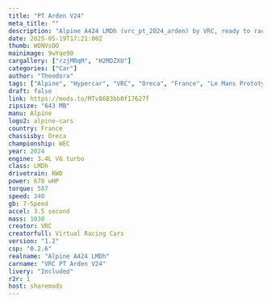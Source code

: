 ```yaml
---
title: "PT Arden V24"
meta_title: ""
description: "Alpine A424 LMDh (vrc_pt_2024_arden) by VRC, ready to race!"
date: 2025-05-19T17:21:00Z
thumb: WONVsDO
mainimage: 9wYqe90
cargallery: ["rzjMRqM", "H2MDZXU"]
categories: ["Car"]
author: "Theodora"
tags: ["Alpine", "Hypercar", "VRC", "Oreca", "France", "Le Mans Prototype", "LMH", "WEC"]
draft: false
link: https://mods.to/MTv8683bb0f17627f
zipsize: "643 MB"
manu: Alpine
logo2: alpine-cars
country: France
chassisby: Oreca
championship: WEC
year: 2024
engine: 3.4L V6 turbo
class: LMDh
drivetrain: RWD
power: 670 wHP
torque: 587
speed: 340
gb: 7-Speed
accel: 3.5 second
mass: 1030
creator: VRC
creatorfull: Virtual Racing Cars
version: "1.2"
csp: "0.2.6"
realname: "Alpine A424 LMDh"
carname: "VRC PT Arden V24"
livery: "Included"
r2r: 1
host: sharemods
---
```

